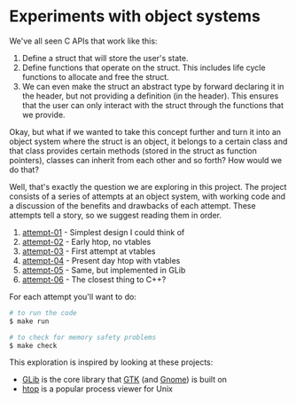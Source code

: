 # Experiments with object systems

We've all seen C APIs that work like this:

1. Define a struct that will store the user's state.
2. Define functions that operate on the struct. This includes life cycle functions to allocate and free the struct.
3. We can even make the struct an abstract type by forward declaring it in the header, but not providing a definition (in the header). This ensures that the user can only interact with the struct through the functions that we provide.

Okay, but what if we wanted to take this concept further and turn it into an object system where the struct is an object, it belongs to a certain class and that class provides certain methods (stored in the struct as function pointers), classes can inherit from each other and so forth? How would we do that?

Well, that's exactly the question we are exploring in this project. The project consists of a series of attempts at an object system, with working code and a discussion of the benefits and drawbacks of each attempt. These attempts tell a story, so we suggest reading them in order.

1. [attempt-01](attempt-01) - Simplest design I could think of
2. [attempt-02](attempt-02) - Early htop, no vtables
3. [attempt-03](attempt-03) - First attempt at vtables
4. [attempt-04](attempt-04) - Present day htop with vtables
4. [attempt-05](attempt-05) - Same, but implemented in GLib
4. [attempt-06](attempt-06) - The closest thing to C++?

For each attempt you'll want to do:

```bash
# to run the code
$ make run

# to check for memory safety problems
$ make check
```

This exploration is inspired by looking at these projects:

* [GLib](https://wiki.gnome.org/Projects/GLib) is the core library that [GTK](https://gtk.org/) (and [Gnome](https://www.gnome.org/)) is built on
* [htop](https://github.com/htop-dev/htop) is a popular process viewer for Unix
